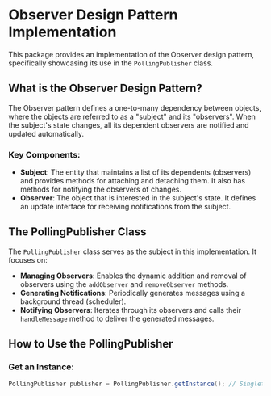 # Observer Design Pattern Implementation

This package provides an implementation of the Observer design pattern, specifically showcasing its use in the `PollingPublisher` class.

## What is the Observer Design Pattern?

The Observer pattern defines a one-to-many dependency between objects, where the objects are referred to as a "subject" and its "observers". When the subject's state changes, all its dependent observers are notified and updated automatically.

### Key Components:

- **Subject**: The entity that maintains a list of its dependents (observers) and provides methods for attaching and detaching them. It also has methods for notifying the observers of changes.
- **Observer**: The object that is interested in the subject's state. It defines an update interface for receiving notifications from the subject.

## The PollingPublisher Class

The `PollingPublisher` class serves as the subject in this implementation. It focuses on:

- **Managing Observers**: Enables the dynamic addition and removal of observers using the `addObserver` and `removeObserver` methods.
- **Generating Notifications**: Periodically generates messages using a background thread (scheduler).
- **Notifying Observers**: Iterates through its observers and calls their `handleMessage` method to deliver the generated messages.

## How to Use the PollingPublisher

### Get an Instance:

```java
PollingPublisher publisher = PollingPublisher.getInstance(); // Singleton pattern
```
